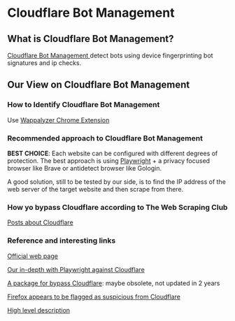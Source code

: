 # Cloudflare Bot Management

## What is Cloudflare Bot Management?
[Cloudflare Bot Management ](https://www.cloudflare.com/products/bot-management/ "Cloudflare") detect bots using device fingerprinting bot signatures and ip checks.

## Our View on Cloudflare Bot Management

### How to Identify Cloudflare Bot Management
Use [Wappalyzer Chrome Extension](https://github.com/reanalytics-databoutique/webscraping-open-doc/blob/0386528f99a1209a538f6d042e859cd9933011c8/Pages/Tools/Wappalyzer.md)

### Recommended approach to Cloudflare Bot Management
**BEST CHOICE**: Each website can be configured with different degrees of protection. The best approach is using  [Playwright](https://github.com/reanalytics-databoutique/webscraping-open-doc/blob/main/Pages/Tools/Playwright.md) + a privacy focused browser like Brave or antidetect browser like Gologin.

A good solution, still to be tested by our side, is to find the IP address of the web server of the target website and then scrape from there. 

### How yo bypass Cloudflare according to The Web Scraping Club
[Posts about Cloudflare](https://substack.thewebscraping.club/t/cloudflare)

### Reference and interesting links
[Official web page](https://www.cloudflare.com/en-gb/products/bot-management/)

[Our in-depth with Playwright against Cloudflare](https://reanalytics.freshdesk.com/discussions/topics/28000008894)

[A package for bypass Cloudflare](https://github.com/Anorov/cloudflare-scrape): maybe obsolete, not updated in 2 years

[Firefox appears to be flagged as suspicious from Cloudflare](https://brianlovin.com/hn/31459258)

[High level description](https://www.zenrows.com/blog/bypass-cloudflare#what-is-cloudflare-bot-management)


